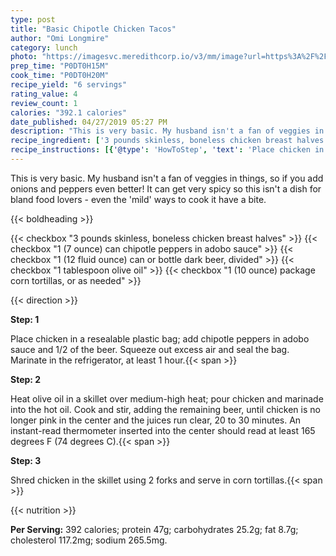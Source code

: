 ```yaml
---
type: post
title: "Basic Chipotle Chicken Tacos"
author: "Omi Longmire"
category: lunch
photo: "https://imagesvc.meredithcorp.io/v3/mm/image?url=https%3A%2F%2Fimages.media-allrecipes.com%2Fuserphotos%2F2309741.jpg"
prep_time: "P0DT0H15M"
cook_time: "P0DT0H20M"
recipe_yield: "6 servings"
rating_value: 4
review_count: 1
calories: "392.1 calories"
date_published: 04/27/2019 05:27 PM
description: "This is very basic. My husband isn't a fan of veggies in things, so if you add onions and peppers even better! It can get very spicy so this isn't a dish for bland food lovers - even the 'mild' ways to cook it have a bite."
recipe_ingredient: ['3 pounds skinless, boneless chicken breast halves', '1 (7 ounce) can chipotle peppers in adobo sauce', '1 (12 fluid ounce) can or bottle dark beer, divided', '1 tablespoon olive oil', '1 (10 ounce) package corn tortillas, or as needed']
recipe_instructions: [{'@type': 'HowToStep', 'text': 'Place chicken in a resealable plastic bag; add chipotle peppers in adobo sauce and 1/2 of the beer. Squeeze out excess air and seal the bag. Marinate in the refrigerator, at least 1 hour.\n'}, {'@type': 'HowToStep', 'text': 'Heat olive oil in a skillet over medium-high heat; pour chicken and marinade into the hot oil. Cook and stir, adding the remaining beer, until chicken is no longer pink in the center and the juices run clear, 20 to 30 minutes. An instant-read thermometer inserted into the center should read at least 165 degrees F (74 degrees C).\n'}, {'@type': 'HowToStep', 'text': 'Shred chicken in the skillet using 2 forks and serve in corn tortillas.\n'}]
---
```


This is very basic. My husband isn't a fan of veggies in things, so if you add onions and peppers even better! It can get very spicy so this isn't a dish for bland food lovers - even the 'mild' ways to cook it have a bite. 

{{< boldheading >}}

{{< checkbox "3 pounds skinless, boneless chicken breast halves" >}}
{{< checkbox "1 (7 ounce) can chipotle peppers in adobo sauce" >}}
{{< checkbox "1 (12 fluid ounce) can or bottle dark beer, divided" >}}
{{< checkbox "1 tablespoon olive oil" >}}
{{< checkbox "1 (10 ounce) package corn tortillas, or as needed" >}}


{{< direction >}}

**Step: 1**

Place chicken in a resealable plastic bag; add chipotle peppers in adobo sauce and 1/2 of the beer. Squeeze out excess air and seal the bag. Marinate in the refrigerator, at least 1 hour.{{< span >}}

**Step: 2**

Heat olive oil in a skillet over medium-high heat; pour chicken and marinade into the hot oil. Cook and stir, adding the remaining beer, until chicken is no longer pink in the center and the juices run clear, 20 to 30 minutes. An instant-read thermometer inserted into the center should read at least 165 degrees F (74 degrees C).{{< span >}}

**Step: 3**

Shred chicken in the skillet using 2 forks and serve in corn tortillas.{{< span >}}

{{< nutrition >}}

**Per Serving:** 392 calories; protein 47g; carbohydrates 25.2g; fat 8.7g; cholesterol 117.2mg; sodium 265.5mg.